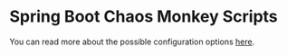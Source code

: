 # Spring Boot Chaos Monkey Scripts

You can read more about the possible configuration options [here](https://codecentric.github.io/chaos-monkey-spring-boot/latest/#_properties).
